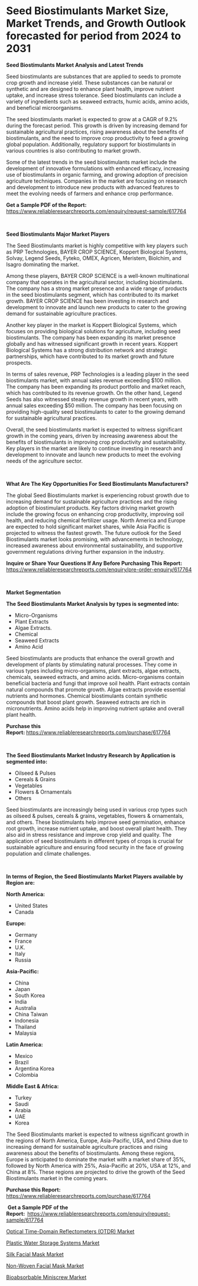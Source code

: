 <p><h1>Seed Biostimulants Market Size, Market Trends, and Growth Outlook forecasted for period from 2024 to 2031</h1></p><p><strong>Seed Biostimulants Market Analysis and Latest Trends</strong></p>
<p><p>Seed biostimulants are substances that are applied to seeds to promote crop growth and increase yield. These substances can be natural or synthetic and are designed to enhance plant health, improve nutrient uptake, and increase stress tolerance. Seed biostimulants can include a variety of ingredients such as seaweed extracts, humic acids, amino acids, and beneficial microorganisms.</p><p>The seed biostimulants market is expected to grow at a CAGR of 9.2% during the forecast period. This growth is driven by increasing demand for sustainable agricultural practices, rising awareness about the benefits of biostimulants, and the need to improve crop productivity to feed a growing global population. Additionally, regulatory support for biostimulants in various countries is also contributing to market growth.</p><p>Some of the latest trends in the seed biostimulants market include the development of innovative formulations with enhanced efficacy, increasing use of biostimulants in organic farming, and growing adoption of precision agriculture techniques. Companies in the market are focusing on research and development to introduce new products with advanced features to meet the evolving needs of farmers and enhance crop performance.</p></p>
<p><strong>Get a Sample PDF of the Report:&nbsp;</strong> <a href="https://www.reliableresearchreports.com/enquiry/request-sample/617764">https://www.reliableresearchreports.com/enquiry/request-sample/617764</a></p>
<p>&nbsp;</p>
<p><strong>Seed Biostimulants Major Market Players</strong></p>
<p><p>The Seed Biostimulants market is highly competitive with key players such as PRP Technologies, BAYER CROP SCIENCE, Koppert Biological Systems, Solvay, Legend Seeds, Fyteko, OMEX, Agricen, Meristem, Biolchim, and Isagro dominating the market. </p><p>Among these players, BAYER CROP SCIENCE is a well-known multinational company that operates in the agricultural sector, including biostimulants. The company has a strong market presence and a wide range of products in the seed biostimulants segment, which has contributed to its market growth. BAYER CROP SCIENCE has been investing in research and development to innovate and launch new products to cater to the growing demand for sustainable agriculture practices.</p><p>Another key player in the market is Koppert Biological Systems, which focuses on providing biological solutions for agriculture, including seed biostimulants. The company has been expanding its market presence globally and has witnessed significant growth in recent years. Koppert Biological Systems has a strong distribution network and strategic partnerships, which have contributed to its market growth and future prospects.</p><p>In terms of sales revenue, PRP Technologies is a leading player in the seed biostimulants market, with annual sales revenue exceeding $100 million. The company has been expanding its product portfolio and market reach, which has contributed to its revenue growth. On the other hand, Legend Seeds has also witnessed steady revenue growth in recent years, with annual sales exceeding $50 million. The company has been focusing on providing high-quality seed biostimulants to cater to the growing demand for sustainable agricultural practices.</p><p>Overall, the seed biostimulants market is expected to witness significant growth in the coming years, driven by increasing awareness about the benefits of biostimulants in improving crop productivity and sustainability. Key players in the market are likely to continue investing in research and development to innovate and launch new products to meet the evolving needs of the agriculture sector.</p></p>
<p>&nbsp;</p>
<p><strong>What Are The Key Opportunities For Seed Biostimulants Manufacturers?</strong></p>
<p><p>The global Seed Biostimulants market is experiencing robust growth due to increasing demand for sustainable agriculture practices and the rising adoption of biostimulant products. Key factors driving market growth include the growing focus on enhancing crop productivity, improving soil health, and reducing chemical fertilizer usage. North America and Europe are expected to hold significant market shares, while Asia Pacific is projected to witness the fastest growth. The future outlook for the Seed Biostimulants market looks promising, with advancements in technology, increased awareness about environmental sustainability, and supportive government regulations driving further expansion in the industry.</p></p>
<p><strong>Inquire or Share Your Questions If Any Before Purchasing This Report:</strong> <a href="https://www.reliableresearchreports.com/enquiry/pre-order-enquiry/617764">https://www.reliableresearchreports.com/enquiry/pre-order-enquiry/617764</a></p>
<p>&nbsp;</p>
<p><strong>Market Segmentation</strong></p>
<p><strong>The Seed Biostimulants Market Analysis by types is segmented into:</strong></p>
<p><ul><li>Micro-Organisms</li><li>Plant Extracts</li><li>Algae Extracts.</li><li>Chemical</li><li>Seaweed Extracts</li><li>Amino Acid</li></ul></p>
<p><p>Seed biostimulants are products that enhance the overall growth and development of plants by stimulating natural processes. They come in various types including micro-organisms, plant extracts, algae extracts, chemicals, seaweed extracts, and amino acids. Micro-organisms contain beneficial bacteria and fungi that improve soil health. Plant extracts contain natural compounds that promote growth. Algae extracts provide essential nutrients and hormones. Chemical biostimulants contain synthetic compounds that boost plant growth. Seaweed extracts are rich in micronutrients. Amino acids help in improving nutrient uptake and overall plant health.</p></p>
<p><strong>Purchase this Report:&nbsp;</strong><a href="https://www.reliableresearchreports.com/purchase/617764">https://www.reliableresearchreports.com/purchase/617764</a></p>
<p>&nbsp;</p>
<p><strong>The Seed Biostimulants Market Industry Research by Application is segmented into:</strong></p>
<p><ul><li>Oilseed & Pulses</li><li>Cereals & Grains</li><li>Vegetables</li><li>Flowers & Ornamentals</li><li>Others</li></ul></p>
<p><p>Seed biostimulants are increasingly being used in various crop types such as oilseed & pulses, cereals & grains, vegetables, flowers & ornamentals, and others. These biostimulants help improve seed germination, enhance root growth, increase nutrient uptake, and boost overall plant health. They also aid in stress resistance and improve crop yield and quality. The application of seed biostimulants in different types of crops is crucial for sustainable agriculture and ensuring food security in the face of growing population and climate challenges.</p></p>
<p>&nbsp;</p>
<p><strong>In terms of Region, the Seed Biostimulants Market Players available by Region are:</strong></p>
<p>
    <p> <strong> North America: </strong>
        <ul>
            <li>United States</li>
            <li>Canada</li>
        </ul>
        </p> 
    <p> <strong> Europe: </strong>
        <ul>
            <li>Germany</li>
            <li>France</li>
            <li>U.K.</li>
            <li>Italy</li>
            <li>Russia</li>
        </ul>
        </p> 
    <p> <strong> Asia-Pacific: </strong>
        <ul>
            <li>China</li>
            <li>Japan</li>
            <li>South Korea</li>
            <li>India</li>
            <li>Australia</li>
            <li>China Taiwan</li>
            <li>Indonesia</li>
            <li>Thailand</li>
            <li>Malaysia</li>
        </ul>
        </p> 
    <p> <strong> Latin America: </strong>
        <ul>
            <li>Mexico</li>
            <li>Brazil</li>
            <li>Argentina Korea</li>
            <li>Colombia</li>
        </ul>
        </p> 
    <p> <strong> Middle East & Africa: </strong>
        <ul>
            <li>Turkey</li>
            <li>Saudi</li>
            <li>Arabia</li>
            <li>UAE</li>
            <li>Korea</li>
        </ul>
    </p>
    </p>
<p><p>The Seed Biostimulants market is expected to witness significant growth in the regions of North America, Europe, Asia-Pacific, USA, and China due to increasing demand for sustainable agriculture practices and rising awareness about the benefits of biostimulants. Among these regions, Europe is anticipated to dominate the market with a market share of 35%, followed by North America with 25%, Asia-Pacific at 20%, USA at 12%, and China at 8%. These regions are projected to drive the growth of the Seed Biostimulants market in the coming years.</p></p>
<p><strong>Purchase this Report: </strong><a href="https://www.reliableresearchreports.com/purchase/617764">https://www.reliableresearchreports.com/purchase/617764</a></p>
<p>&nbsp;<strong>Get a Sample PDF of the Report:&nbsp;&nbsp;</strong><a href="https://www.reliableresearchreports.com/enquiry/request-sample/617764">https://www.reliableresearchreports.com/enquiry/request-sample/617764</a></p>
<p><strong></strong></p>
<p><p><a href="https://florentine-yuzu-f42.notion.site/Optical-Time-Domain-Reflectometers-OTDR-Market-Research-Report-Provides-thorough-Industry-Overview-1c2fbf0ae82b43078b92fe706d98e6ef">Optical Time-Domain Reflectometers (OTDR) Market</a></p><p><a href="https://fuschia-pecorino-a6d.notion.site/Plastic-Water-Storage-Systems-Market-Insights-Market-Players-and-Forecast-Till-2031-397bbfeef0d94e438259854b32e28841">Plastic Water Storage Systems Market</a></p><p><a href="https://view.publitas.com/reportprime-1/silk-facial-mask-market-size-market-share-and-global-market-analysis-report-2024-2031/">Silk Facial Mask Market</a></p><p><a href="https://view.publitas.com/reportprime-1/global-non-woven-facial-mask-market-size-and-market-trends-insights-and-projections-from-2024-to-2031/">Non-Woven Facial Mask Market</a></p><p><a href="https://changeable-paste-463.notion.site/Bioabsorbable-Miniscrew-Market-Size-and-Examines-its-Market-Scope-with-a-Primary-Focus-on-Growth-O-97599724b4be4ba6a804eaa2248ec9c9">Bioabsorbable Miniscrew Market</a></p></p>